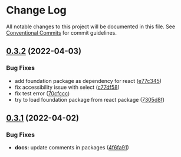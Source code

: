 # Change Log

All notable changes to this project will be documented in this file.
See [Conventional Commits](https://conventionalcommits.org) for commit guidelines.

## [0.3.2](https://github.com/PrianiKate/priani-kate-ds.e/compare/v0.3.1...v0.3.2) (2022-04-03)


### Bug Fixes

* add foundation package as dependency for react ([e77c345](https://github.com/PrianiKate/priani-kate-ds.e/commit/e77c345e3063c8c5525912ebd6358008e7cabf1f))
* fix accessibility issue with select ([c77df58](https://github.com/PrianiKate/priani-kate-ds.e/commit/c77df58daf96b17aec2176a8017d9225eb3e4712))
* fix test error ([70cfccc](https://github.com/PrianiKate/priani-kate-ds.e/commit/70cfccc67fcafcb53f0b963903bc0132c8625176))
* try to load foundation package from react package ([7305d8f](https://github.com/PrianiKate/priani-kate-ds.e/commit/7305d8f17e16b7f22a8ba1e45d674bb918f376f8))





## [0.3.1](https://github.com/PrianiKate/priani-kate-ds.e/compare/v0.3.0...v0.3.1) (2022-04-02)


### Bug Fixes

* **docs:** update comments in packages ([4f6fa91](https://github.com/PrianiKate/priani-kate-ds.e/commit/4f6fa913a3baaac67ef849fcd50a502a82076639))
